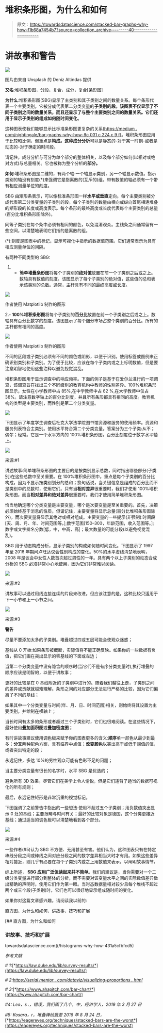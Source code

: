 # 堆积条形图，为什么和如何

> 原文：<https://towardsdatascience.com/stacked-bar-graphs-why-how-f1b68a7454b7?source=collection_archive---------40----------------------->

# 讲故事和警告

![](img/7b64212e707e347429df1a6be9706efc.png)

图片由来自 Unsplash 的 Deniz Altindas 提供

**又名**:堆积条形图，分段，复合，成分，复合[条形图]

**为什么**:堆积条形图(SBG)显示了主类别和其子类别之间的数量关系。每个条形代表一个主要类别，它被分成代表第二分类变量的**子类别的段。该图表不仅显示了不同子类别之间的数量关系，而且还显示了与整个主要类别之间的数量关系。它们还用于显示子类别的组成如何随时间变化。**

这种图表使我们能够显示比标准条形图更复杂的关系([https://medium . com/nightingale/bar-graphs-why-how-8c 031 c 224 c 9 f](https://medium.com/nightingale/bar-graphs-why-how-8c031c224c9f))。堆积条形图应用于比较和比例，但重点是**构成。**这种**成分分析**可以是静态的-对于某一时刻-或者是动态的-对于确定的时间段。

请记住，成分分析与可分为单个部分的整体相关，以及每个部分如何(以相对或绝对方式)与总量相关。它也被称为整个分析的**部分。**

**如何**:堆积条形图是二维的，有两个轴:一个轴显示类别，另一个轴显示数值。指示类别的轴没有刻度(*)来强调它是指离散的(互斥的)组。带有数值的轴必须有一个带有相应测量单位的刻度。

SBG 由矩形条表示，可以像标准条形图一样**水平或垂直**定向。每个主要类别被分成代表第二分类变量的子类别的段。每个子类别的数量由横向或纵向首尾相连堆叠的矩形段的长度或高度表示。每个条形的最终高度或长度代表每个主要类别的总量(百分比堆积条形图除外)。

同等子类别在每个条中必须有相同的颜色，以免混淆观众。主线条之间通常留有一些空间，以清楚地表明它们指的是离散的组。

(*):刻度是图表中的标记，显示可视化中指示的数据值范围。它们通常表示为具有相应测量单位的间隔。

有两种不同类型的 SBG:

1.  - **简单堆叠条形图**将每个子类别的**绝对值**放置在前一个子类别之后或之上。数轴具有数值的刻度。该图显示了每个子类别的绝对值，这些值的总和表示该类别的总数。通常，主杆具有不同的最终高度或长度。

![](img/495026b68e2d243a28ed197034878f67.png)

作者使用 Matplotlib 制作的图形

2.- **100%堆积条形图**将每个子类别的**百分比**放置在前一个子类别之后或之上。数轴具有百分比数字的刻度。该图显示了每个细分市场占整个类别的百分比。所有的主杆都有相同的高度。

![](img/fb4f33d169c9f279059a4e1c774d7129.png)

作者使用 Matplotlib 制作的图形

不同的区段或子类别必须有不同的颜色或阴影，以便于识别。使用标签或图例来正确识别类别和子类别。为了便于比较，应该在每个子类内或之上标明数值，但是要注意明智地使用这些注释以避免视觉混乱。

堆积条形图用于显示调查中的响应频率。下面的例子是基于在爱尔兰进行的一项调查，该调查旨在找出三个不同级别的教育机构中教师的性别差异。100%堆积条形图显示，女性在小学教师中占 85%,在中学教师中占 62 %,在大学教师中仅占 38%。请注意数字轴上的百分比刻度，并且所有条形都具有相同的高度。教育机构的类型是主要类别，而性别是第二个分类变量。

![](img/315c8d7ae4abf07a6822b048bae77179.png)

下图显示了年度学生调查后杜克大学法学院图书馆资源和服务的使用频率。资源和服务列表符合主类别。使用水平符合第二个分类变量，答案分为三个子类:从不；偶尔；经常。它是一个水平方向的 100%堆积条形图，百分比刻度位于数字水平轴上。

![](img/cb7a9c3c52092d5d088f13bdf3b6516a.png)

来源:#1

讲述故事:简单堆积条形图的主要目的是按类别显示总数，同时指出哪些部分(子类别)在这些总数中至关重要。在 100%堆积条形图中，重点是每个子类别的百分比构成，因为不显示按类别划分的总和；换句话说，当关键信息是组成的百分比而不是类别中的总数时，使用它们。只有当**相对差异**很重要时，我们才使用 100%堆积条形图，而当**相对差异和绝对差异**很重要时，我们才使用简单堆积条形图。

恰当地确定哪个分类变量是主要变量，哪个是次要变量是至关重要的。首先，决策必须始终基于消息的性质，但请记住，主要变量将显示总量(百分比堆积条形图除外)，而次要变量将显示其绝对或相对组成。主要变量的一些提示(非强制):时间段[天、周、月、年、时间范围等。];数字范围[150–300，年龄范围，收入范围等。];数字或文字排名分数[低，中，中高，高]；最大数量的可能分段(以避免视觉混乱)。

SBG 用于动态构成分析，显示子类别的构成如何随时间变化。下图显示了 1997 年至 2016 年期间卢旺达议会性别构成的变化。50%的水平虚线清楚地表明，2008 年是议会中女性人数首次超过男性的一年。具有两个以上子类别的动态合成分析的 SBG 必须非常小心地使用，因为它们非常难以阅读。

![](img/5bf4c442bdb72164c2b6b94bb6603ef0.png)

来源:#2

讲故事可以通过用线连接连续的片段来改进，但应该注意的是，这种比较只适用于下一小节和上一小节之间。

![](img/625cbb9873d9a6885efe5bd20a289bb3.png)

来源:#3

**警告**

尽量不要添加太多的子类别。堆叠超过四或五层可能会使观众迷惑；

基线从 0 开始:如果条形被截断，实际值将不能正确反映。如果你的一些数据有负值，把它们画在突出显示的零基线的下面或左边；

当第二个分类变量中没有隐含的顺序时(当它们不是有序分类变量时),执行堆叠的顺序应该是明智的，以便于讲故事；

更好的比较是在 0 基线附近的子类别中进行的。随着我们越往上走，子类别之间的差异或贡献就越难理解。条形之间的对应部分无法进行严格的比较，因为它们偏离了不同的基线；

如果其中一个分类变量与时间(年、月、日、时间范围)相关，则始终将其设置为主要类别，并绘制在横轴上；

当长时间有太多的条形或者超过三个子类别时，它们也很难阅读。在这些情况下，最好使用**叠加面积图**或**叠加密度图**；

有时讲故事建议使用调色板来赋予你的图表更多的含义:**顺序**单一颜色从最少到最多；**分叉**两种配色方案，具有临界中点值；**改变颜色**以突出高于或低于阈值的值，或者突出特定的段；

永远记住，多达 10%的男性观众可能有色彩不足的问题；

当主要分类变量有很长的名字时，水平 SBG 是优选的；

避免所有 3D 效果。尽管它们在美学上令人愉悦，但是它们违背了适当的数据可视化的所有规则；

最后，永远记住矩形是非常沉重的视觉标记。

下图强调了之前警告中指出的一些想法:使用不超过五个子类别；用负数值突出显示 0 处的基线；主要范畴与时间有关；最好的比较对象是德国，这个分类更接近基线；通过适当的调色板可以清楚地看到各个部分。

![](img/f7c9d252fdbce5c97d871584d7f2c6d2.png)

来源:#4

一些作者(#5)认为 SBG 不方便、无用甚至有害。他们认为，这种图表只有在特定棒线分段之间或棒线之间对应分段之间的数字差异相当大时才有用。如果这些差异相对接近，则几乎有必要在每个子类别内或之上用数值来表示，以阐明故事情节。

综上所述， **SBG 应用广泛但读起来并不简单**。我们的建议是，当你需要对一个二级分类变量进行部分到整体的分析，而不需要对该变量水平之间的实际数值差异做出精确的声明时，使用它们作为第一眼。当时态数据量相对较少且每个堆栈不超过两个或三个段(子类别)时，它们也可以很好地显示组成随时间的变化。

如果你对这篇文章感兴趣，请阅读我以前的:

直方图、为什么和如何、讲故事、技巧和扩展

[](/histograms-why-how-431a5cfbfcd5) [## 直方图，为什么和如何

### 讲故事、技巧和扩展

towardsdatascience.com](/histograms-why-how-431a5cfbfcd5) 

*参考文献*

*# 1:*[*https://law.duke.edu/lib/survey-results/*](https://law.duke.edu/lib/survey-results/)

*# 2:*[*https://serial mentor . com/dataviz/visualizing-proportions . html*](https://serialmentor.com/dataviz/visualizing-proportions.html)

*# 3:*[*https://www.ahapitch.com/bar-chart/*](https://www.ahapitch.com/bar-chart/)

*#4: Leo，s .，错误，我们画了几个，中，经济学人，2019 年 3 月 27 日*

*#5: Kosara，r，堆叠棒线最差 2016 年 8 月 24 日，*[*https://eagereyes.org/techniques/stacked-bars-are-the-worst*](https://eagereyes.org/techniques/stacked-bars-are-the-worst)